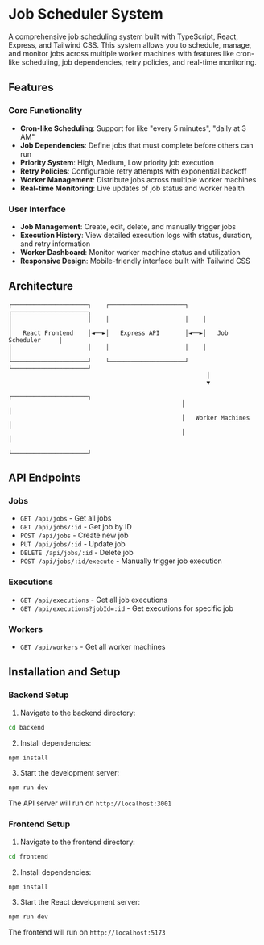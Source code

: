 # Job Scheduler System

A comprehensive job scheduling system built with TypeScript, React, Express, and Tailwind CSS. This system allows you to schedule, manage, and monitor jobs across multiple worker machines with features like cron-like scheduling, job dependencies, retry policies, and real-time monitoring.

## Features

### Core Functionality
- **Cron-like Scheduling**: Support for like "every 5 minutes", "daily at 3 AM"
- **Job Dependencies**: Define jobs that must complete before others can run
- **Priority System**: High, Medium, Low priority job execution
- **Retry Policies**: Configurable retry attempts with exponential backoff
- **Worker Management**: Distribute jobs across multiple worker machines
- **Real-time Monitoring**: Live updates of job status and worker health

### User Interface
- **Job Management**: Create, edit, delete, and manually trigger jobs
- **Execution History**: View detailed execution logs with status, duration, and retry information
- **Worker Dashboard**: Monitor worker machine status and utilization
- **Responsive Design**: Mobile-friendly interface built with Tailwind CSS

## Architecture

```
┌─────────────────────┐    ┌─────────────────────┐    ┌─────────────────────┐
│                     │    │                     │    │                     │
│   React Frontend    │◄──►│   Express API       │◄──►│   Job Scheduler     │
│                     │    │                     │    │                     │
└─────────────────────┘    └─────────────────────┘    └─────────────────────┘
                                                       │
                                                       ▼
                                                ┌─────────────────────┐
                                                │                     │
                                                │   Worker Machines   │
                                                │                     │
                                                └─────────────────────┘
```


## API Endpoints

### Jobs
- `GET /api/jobs` - Get all jobs
- `GET /api/jobs/:id` - Get job by ID
- `POST /api/jobs` - Create new job
- `PUT /api/jobs/:id` - Update job
- `DELETE /api/jobs/:id` - Delete job
- `POST /api/jobs/:id/execute` - Manually trigger job execution

### Executions
- `GET /api/executions` - Get all job executions
- `GET /api/executions?jobId=:id` - Get executions for specific job

### Workers
- `GET /api/workers` - Get all worker machines

## Installation and Setup

### Backend Setup

1. Navigate to the backend directory:
```bash
cd backend
```
2. Install dependencies:
```bash
npm install
```

3. Start the development server:
```bash
npm run dev
```

The API server will run on `http://localhost:3001`

### Frontend Setup
1. Navigate to the frontend directory:
```bash
cd frontend
```

2. Install dependencies:
```bash
npm install
```

3. Start the React development server:
```bash
npm run dev
```

The frontend will run on `http://localhost:5173`
